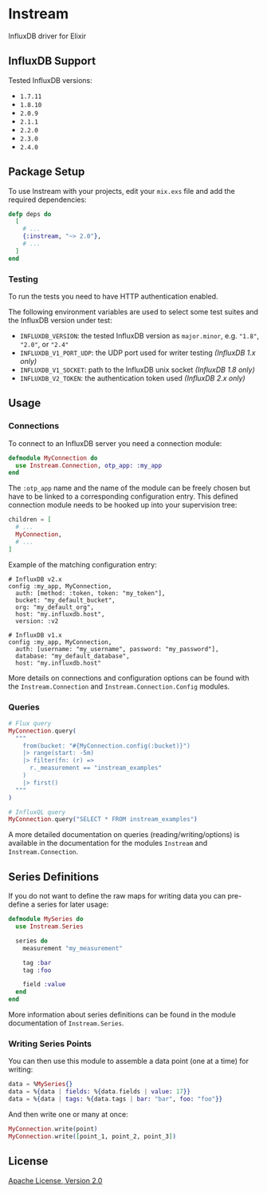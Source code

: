 # Instream

InfluxDB driver for Elixir

## InfluxDB Support

Tested InfluxDB versions:

- `1.7.11`
- `1.8.10`
- `2.0.9`
- `2.1.1`
- `2.2.0`
- `2.3.0`
- `2.4.0`

## Package Setup

To use Instream with your projects, edit your `mix.exs` file and add the required dependencies:

```elixir
defp deps do
  [
    # ...
    {:instream, "~> 2.0"},
    # ...
  ]
end
```

### Testing

To run the tests you need to have HTTP authentication enabled.

The following environment variables are used to select some test suites and the InfluxDB version under test:

- `INFLUXDB_VERSION`: the tested InfluxDB version as `major.minor`, e.g. `"1.8"`, `"2.0"`, or `"2.4"`
- `INFLUXDB_V1_PORT_UDP`: the UDP port used for writer testing _(InfluxDB 1.x only)_
- `INFLUXDB_V1_SOCKET`: path to the InfluxDB unix socket _(InfluxDB 1.8 only)_
- `INFLUXDB_V2_TOKEN`: the authentication token used _(InfluxDB 2.x only)_

## Usage

### Connections

To connect to an InfluxDB server you need a connection module:

```elixir
defmodule MyConnection do
  use Instream.Connection, otp_app: :my_app
end
```

The `:otp_app` name and the name of the module can be freely chosen but have to be linked to a corresponding configuration entry. This defined connection module needs to be hooked up into your supervision tree:

```elixir
children = [
  # ...
  MyConnection,
  # ...
]
```

Example of the matching configuration entry:

```
# InfluxDB v2.x
config :my_app, MyConnection,
  auth: [method: :token, token: "my_token"],
  bucket: "my_default_bucket",
  org: "my_default_org",
  host: "my.influxdb.host",
  version: :v2

# InfluxDB v1.x
config :my_app, MyConnection,
  auth: [username: "my_username", password: "my_password"],
  database: "my_default_database",
  host: "my.influxdb.host"
```

More details on connections and configuration options can be found with the `Instream.Connection` and `Instream.Connection.Config` modules.

### Queries

```elixir
# Flux query
MyConnection.query(
  """
    from(bucket: "#{MyConnection.config(:bucket)}")
    |> range(start: -5m)
    |> filter(fn: (r) =>
      r._measurement == "instream_examples"
    )
    |> first()
  """
)

# InfluxQL query
MyConnection.query("SELECT * FROM instream_examples")
```

A more detailed documentation on queries (reading/writing/options) is available in the documentation for the modules `Instream` and `Instream.Connection`.

## Series Definitions

If you do not want to define the raw maps for writing data you can pre-define a series for later usage:

```elixir
defmodule MySeries do
  use Instream.Series

  series do
    measurement "my_measurement"

    tag :bar
    tag :foo

    field :value
  end
end
```

More information about series definitions can be found in the module documentation of `Instream.Series`.

### Writing Series Points

You can then use this module to assemble a data point (one at a time) for writing:

```elixir
data = %MySeries{}
data = %{data | fields: %{data.fields | value: 17}}
data = %{data | tags: %{data.tags | bar: "bar", foo: "foo"}}
```

And then write one or many at once:

```elixir
MyConnection.write(point)
MyConnection.write([point_1, point_2, point_3])
```

## License

[Apache License, Version 2.0](http://www.apache.org/licenses/LICENSE-2.0)
